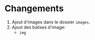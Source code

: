 # Changements

 1. Ajout d'images dans le dossier `images`.
 2. Ajout des balises d'image:
     - `img`
